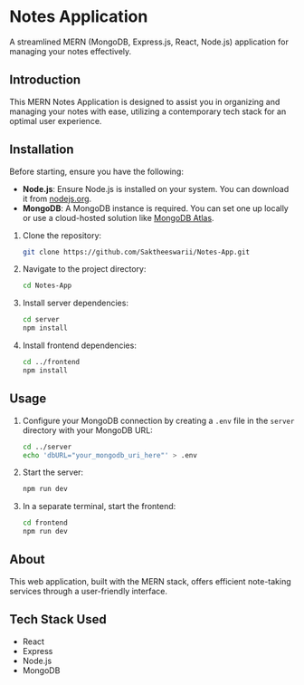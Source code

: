 # Notes Application

A streamlined MERN (MongoDB, Express.js, React, Node.js) application for managing your notes effectively.

## Introduction

This MERN Notes Application is designed to assist you in organizing and managing your notes with ease, utilizing a contemporary tech stack for an optimal user experience.

## Installation

Before starting, ensure you have the following:

- **Node.js**: Ensure Node.js is installed on your system. You can download it from [nodejs.org](https://nodejs.org/).
- **MongoDB**: A MongoDB instance is required. You can set one up locally or use a cloud-hosted solution like [MongoDB Atlas](https://www.mongodb.com/cloud/atlas).


1. Clone the repository:

    ```sh
    git clone https://github.com/Saktheeswarii/Notes-App.git
    ```

2. Navigate to the project directory:

    ```sh
    cd Notes-App
    ```

3. Install server dependencies:

    ```sh
    cd server
    npm install
    ```

4. Install frontend dependencies:

    ```sh
    cd ../frontend
    npm install
    ```

## Usage

1. Configure your MongoDB connection by creating a `.env` file in the `server` directory with your MongoDB URL:

    ```sh
    cd ../server
    echo 'dbURL="your_mongodb_uri_here"' > .env
    ```

2. Start the server:

    ```sh
    npm run dev
    ```

3. In a separate terminal, start the frontend:

    ```sh
    cd frontend
    npm run dev
    ```

## About

This web application, built with the MERN stack, offers efficient note-taking services through a user-friendly interface.

## Tech Stack Used

- React
- Express
- Node.js
- MongoDB


